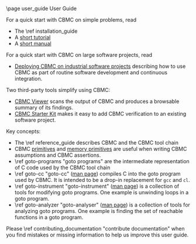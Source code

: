 \page user_guide User Guide

For a quick start with CBMC on simple problems, read

* The \ref installation_guide
* A [short tutorial](cprover-manual/md_cbmc_tutorial.html)
* A [short manual](cprover-manual/index.html)

For a quick start with CBMC on large software projects, read

* [Deploying CBMC on industrial software projects](https://model-checking.github.io/cbmc-training)
  describing how to use CBMC as part of routine software development and
  continuous integration.

Two third-party tools simplify using CBMC:

* [CBMC Viewer](https://model-checking.github.io/cbmc-viewer)
  scans the output of CBMC and produces a browsable summary of its findings.
* [CBMC Starter Kit](https://model-checking.github.io/cbmc-starter-kit)
  makes it easy to add CBMC verification to an existing software project.

Key concepts:

* The \ref reference_guide describes CBMC and the CBMC tool chain
* CBMC [primitives](cprover-manual/md_api.html) and
  [memory primitives](cprover-manual/md_memory_primitives.html)
  are useful when writing CBMC assumptions and CBMC assertions.
* \ref goto-programs "goto programs" are the intermediate representation
  of C code used by the CBMC tool chain
* \ref goto-cc "goto-cc" ([man page](man/goto-cc.html))
  compiles C into the goto program used by CBMC.
  It is intended to be a drop-in replacement for `gcc` and `cl`.
* \ref goto-instrument "goto-instrument" ([man page](man/goto-instrument.html))
  is a collection of tools for
  modifying goto programs.  One example is unwinding loops in a goto program.
* \ref goto-analyzer "goto-analyser" ([man page](man/goto-analyzer.html))
  is a collection of tools for analyzing goto programs.
  One example is finding the set of reachable functions in a goto program.

Please \ref contributing_documentation "contribute documentation"
when you find mistakes or missing information to help us improve this
user guide.
